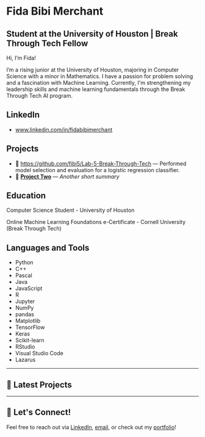 # Fida Bibi Merchant 
## Student at the University of Houston | Break Through Tech Fellow
Hi, I’m Fida! 

I’m a rising junior at the University of Houston, majoring in Computer Science with a minor in Mathematics. I have a passion for problem solving and a fascination with Machine Learning. Currently, I'm strengthening my leadership skills and machine learning fundamentals through the Break Through Tech AI program.
## LinkedIn
- www.linkedin.com/in/fidabibimerchant

## Projects
- 🔹 https://github.com/fibi5/Lab-5-Break-Through-Tech — Performed model selection and evaluation for a logistic regression classifier.
- 🔹 [**Project Two**](https://github.com/yourusername/project-two) — _Another short summary_
  
## Education
Computer Science Student - University of Houston

Online Machine Learning Foundations e-Certificate - Cornell University (Break Through Tech)

## Languages and Tools

- Python
- C++
- Pascal
- Java
- JavaScript
- R
- Jupyter
- NumPy
- pandas
- Matplotlib
- TensorFlow
- Keras
- Scikit-learn
- RStudio
- Visual Studio Code
- Lazarus

---

## 📝 Latest Projects



---

## 🤝 Let's Connect!

Feel free to reach out via [LinkedIn](https://linkedin.com/in/yourlinkedin), [email](mailto:you@example.com), or check out my [portfolio](https://yourportfolio.com)!

<!--
**fibi5/fibi5** is a ✨ _special_ ✨ repository because its `README.md` (this file) appears on your GitHub profile.

Here are some ideas to get you started:

- 🔭 I’m currently working on ...
- 🌱 I’m currently learning ...
- 👯 I’m looking to collaborate on ...
- 🤔 I’m looking for help with ...
- 💬 Ask me about ...
- 📫 How to reach me: ...
- 😄 Pronouns: ...
- ⚡ Fun fact: ...
-->
